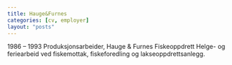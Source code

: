 ```yaml
---
title: Hauge&Furnes
categories: [cv, employer]
layout: "posts"
---
```


1986 – 1993 Produksjonsarbeider, Hauge & Furnes Fiskeoppdrett
Helge- og feriearbeid ved fiskemottak, fiskeforedling og lakseoppdrettsanlegg.
